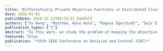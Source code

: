 ```yaml
---
title: "Differentially Private Objective Functions in Distributed Cloud-Based Optimization"
date: 2016-01-01
publishDate: 2019-11-13T00:53:51.916937Z
authors: ["Yu Wang", "Matthew, Hale Hale", "Magnus Egerstedt", "Geir E. Dullerud"]
publication_types: ["1"]
abstract: "In this work, we study the problem of keeping the objective functions of individual agents $ε$-differentially private in cloud-based distributed optimization, where agents are subject to global constraints and seek to minimize local objective functions. The communication architecture between agents is cloud-based - instead of communicating directly with each other, they coordinate by sharing states through a trusted cloud computer. In this problem, the difficulty is twofold: the objective functions are used repeatedly in every iteration, and the influence of perturbing them extends to other agents and lasts over time. To solve the problem, we analyze the propagation of perturbations on objective functions over time, and derive an upper bound on them. With the upper bound, we design a noise-adding mechanism that randomizes the cloud-based distributed optimization algorithm to keep the individual objective functions $ε$-differentially private. In addition, we study the trade-off between the privacy of objective functions and the performance of the new cloud-based distributed optimization algorithm with noise. We present simulation results to numerically verify the theoretical results presented."
featured: false
publication: "*55th IEEE Conference on Decision and Control (CDC)*"
---
```


